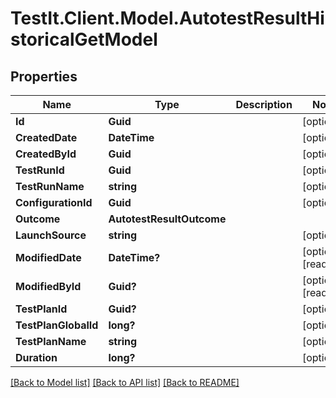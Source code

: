 # TestIt.Client.Model.AutotestResultHistoricalGetModel

## Properties

Name | Type | Description | Notes
------------ | ------------- | ------------- | -------------
**Id** | **Guid** |  | [optional] 
**CreatedDate** | **DateTime** |  | [optional] 
**CreatedById** | **Guid** |  | [optional] 
**TestRunId** | **Guid** |  | [optional] 
**TestRunName** | **string** |  | [optional] 
**ConfigurationId** | **Guid** |  | [optional] 
**Outcome** | **AutotestResultOutcome** |  | 
**LaunchSource** | **string** |  | [optional] 
**ModifiedDate** | **DateTime?** |  | [optional] [readonly] 
**ModifiedById** | **Guid?** |  | [optional] [readonly] 
**TestPlanId** | **Guid?** |  | [optional] 
**TestPlanGlobalId** | **long?** |  | [optional] 
**TestPlanName** | **string** |  | [optional] 
**Duration** | **long?** |  | [optional] 

[[Back to Model list]](../README.md#documentation-for-models) [[Back to API list]](../README.md#documentation-for-api-endpoints) [[Back to README]](../README.md)

